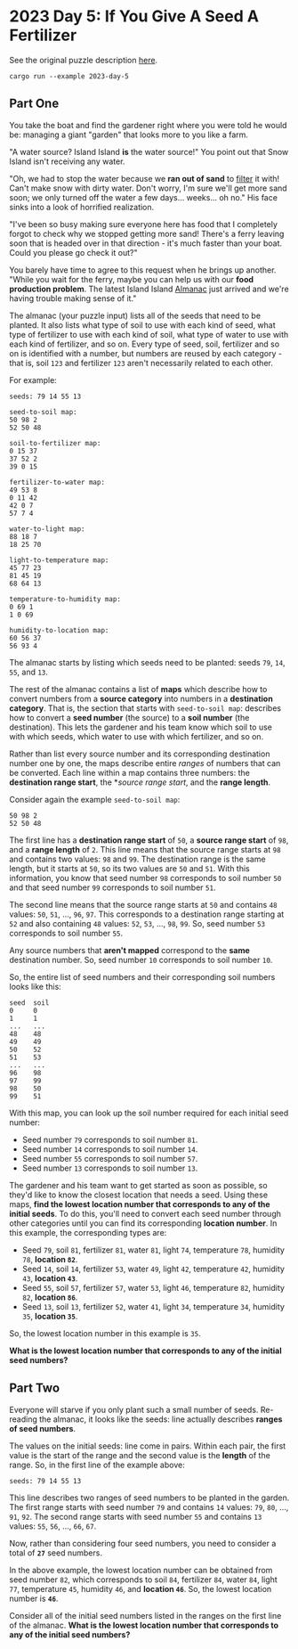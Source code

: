 # 2023 Day 5: If You Give A Seed A Fertilizer

See the original puzzle description [here].

```shell
cargo run --example 2023-day-5
```

## Part One

You take the boat and find the gardener right where you were told he would be: managing a giant "garden" that
looks more to you like a farm.

"A water source? Island Island **is** the water source!" You point out that Snow Island isn't receiving any water.

"Oh, we had to stop the water because we **ran out of sand** to [filter] it with! Can't make snow with dirty water.
Don't worry, I'm sure we'll get more sand soon; we only turned off the water a few days... weeks... oh no."
His face sinks into a look of horrified realization.

"I've been so busy making sure everyone here has food that I completely forgot to check why we stopped getting more
sand! There's a ferry leaving soon that is headed over in that direction - it's much faster than your boat.
Could you please go check it out?"

You barely have time to agree to this request when he brings up another. "While you wait for the ferry, maybe you can
help us with our **food production problem**. The latest Island Island [Almanac] just arrived and we're having trouble
making sense of it."

The almanac (your puzzle input) lists all of the seeds that need to be planted. It also lists what type of soil to
use with each kind of seed, what type of fertilizer to use with each kind of soil, what type of water to use with
each kind of fertilizer, and so on. Every type of seed, soil, fertilizer and so on is identified with a number, but
numbers are reused by each category - that is, soil `123` and fertilizer `123` aren't necessarily related to each other.

For example:

```
seeds: 79 14 55 13

seed-to-soil map:
50 98 2
52 50 48

soil-to-fertilizer map:
0 15 37
37 52 2
39 0 15

fertilizer-to-water map:
49 53 8
0 11 42
42 0 7
57 7 4

water-to-light map:
88 18 7
18 25 70

light-to-temperature map:
45 77 23
81 45 19
68 64 13

temperature-to-humidity map:
0 69 1
1 0 69

humidity-to-location map:
60 56 37
56 93 4
```

The almanac starts by listing which seeds need to be planted: seeds `79`, `14`, `55`, and `13`.

The rest of the almanac contains a list of **maps** which describe how to convert numbers from a **source category** into
numbers in a **destination category**. That is, the section that starts with `seed-to-soil map`: describes how to convert
a **seed number** (the source) to a **soil number** (the destination). This lets the gardener and his team know which soil to
use with which seeds, which water to use with which fertilizer, and so on.

Rather than list every source number and its corresponding destination number one by one, the maps describe entire
*ranges* of numbers that can be converted. Each line within a map contains three numbers: the **destination range start**,
the **source range start*, and the **range length**.

Consider again the example `seed-to-soil map`:

```
50 98 2
52 50 48
```

The first line has a **destination range start** of `50`, a **source range start** of `98`, and a **range length** of `2`.
This line means that the source range starts at `98` and contains two values: `98` and `99`.
The destination range is the same length, but it starts at `50`, so its two values are `50` and `51`. With this
information, you know that seed number `98` corresponds to soil number `50` and that seed number `99` corresponds
to soil number `51`.

The second line means that the source range starts at `50` and contains `48` values: `50`, `51`, ..., `96`, `97`.
This corresponds to a destination range starting at `52` and also containing `48` values: `52`, `53`, ..., `98`, `99`.
So, seed number `53` corresponds to soil number `55`.

Any source numbers that **aren't mapped** correspond to the **same** destination number. So, seed number `10`
corresponds to soil number `10`.

So, the entire list of seed numbers and their corresponding soil numbers looks like this:

```
seed  soil
0     0
1     1
...   ...
48    48
49    49
50    52
51    53
...   ...
96    98
97    99
98    50
99    51
```

With this map, you can look up the soil number required for each initial seed number:

- Seed number `79` corresponds to soil number `81`.
- Seed number `14` corresponds to soil number `14`.
- Seed number `55` corresponds to soil number `57`.
- Seed number `13` corresponds to soil number `13`.

The gardener and his team want to get started as soon as possible, so they'd like to know the closest location that
needs a seed. Using these maps, **find the lowest location number that corresponds to any of the initial seeds**.
To do this, you'll need to convert each seed number through other categories until you can find its corresponding
**location number**. In this example, the corresponding types are:

- Seed `79`, soil `81`, fertilizer `81`, water `81`, light `74`, temperature `78`, humidity `78`, **location `82`**.
- Seed `14`, soil `14`, fertilizer `53`, water `49`, light `42`, temperature `42`, humidity `43`, **location `43`**.
- Seed `55`, soil `57`, fertilizer `57`, water `53`, light `46`, temperature `82`, humidity `82`, **location `86`**.
- Seed `13`, soil `13`, fertilizer `52`, water `41`, light `34`, temperature `34`, humidity `35`, **location `35`**.

So, the lowest location number in this example is `35`.

**What is the lowest location number that corresponds to any of the initial seed numbers?**

## Part Two

Everyone will starve if you only plant such a small number of seeds. Re-reading the almanac, it looks like the seeds:
line actually describes **ranges of seed numbers**.

The values on the initial seeds: line come in pairs. Within each pair, the first value is the start of the range and
the second value is the **length** of the range. So, in the first line of the example above:

```
seeds: 79 14 55 13
```

This line describes two ranges of seed numbers to be planted in the garden. The first range starts with seed number
`79` and contains `14` values: `79`, `80`, ..., `91`, `92`. The second range starts with seed number `55` and
contains `13` values: `55`, `56`, ..., `66`, `67`.

Now, rather than considering four seed numbers, you need to consider a total of **`27`** seed numbers.

In the above example, the lowest location number can be obtained from seed number `82`, which corresponds to soil `84`,
fertilizer `84`, water `84`, light `77`, temperature `45`, humidity `46`, and **location `46`**.
So, the lowest location number is **`46`**.

Consider all of the initial seed numbers listed in the ranges on the first line of the almanac.
**What is the lowest location number that corresponds to any of the initial seed numbers?**

[here]: https://adventofcode.com/2023/day/5
[Almanac]: https://en.wikipedia.org/wiki/Almanac
[filter]: https://en.wikipedia.org/wiki/Sand_filter
